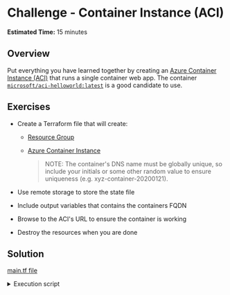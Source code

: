 # Challenge - Container Instance (ACI)

**Estimated Time:** 15 minutes

## Overview

Put everything you have learned together by creating an 
[Azure Container Instance (ACI)](https://azure.microsoft.com/en-us/services/container-instances/) that runs a single container web app. 
The container [`microsoft/aci-helloworld:latest`](https://hub.docker.com/r/microsoft/aci-helloworld/)
is a good candidate to use.

## Exercises

* Create a Terraform file that will create:
  
  * [Resource Group](https://www.terraform.io/docs/providers/azurerm/r/resource_group.html)  
  * [Azure Container Instance](https://www.terraform.io/docs/providers/azurerm/r/container_group.html)  


    > NOTE: The container's DNS name must be globally unique, so include your initials 
    > or some other random value to ensure uniqueness (e.g. xyz-container-20200121).

* Use remote storage to store the state file

* Include output variables that contains the containers FQDN

* Browse to the ACI's URL to ensure the container is working

* Destroy the resources when you are done

## Solution

[main.tf file](solution/main.tf)

<details>
<summary>
Execution script
</summary>

```bash

terraform init --backend-config=../../backend-secrets.tfvars --backend-config='key=task5.tfstate'

# Apply the script with the specified variable values
terraform apply \
-var 'resource_group_name=my-containerinstance-20200121' \
-var 'container_name=cdw-myaci-20200121' \
-var 'location=westus2'

```

</details>